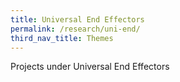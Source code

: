 ```yaml
---
title: Universal End Effectors
permalink: /research/uni-end/
third_nav_title: Themes
---
```

Projects under Universal End Effectors